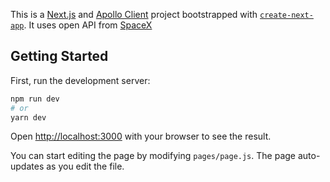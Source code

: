 This is a [Next.js](https://nextjs.org/) and [Apollo Client](https://www.apollographql.com/docs/react/) project bootstrapped with [`create-next-app`](https://github.com/vercel/next.js/tree/canary/packages/create-next-app).
It uses open API from [SpaceX](https://api.spacex.land/graphql/)

## Getting Started

First, run the development server:

```bash
npm run dev
# or
yarn dev
```

Open [http://localhost:3000](http://localhost:3000) with your browser to see the result.

You can start editing the page by modifying `pages/page.js`. The page auto-updates as you edit the file.
